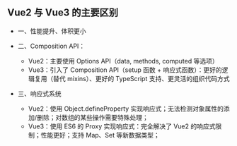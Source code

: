 ## Vue2 与 Vue3 的主要区别
- 一、性能提升、体积更小
- 二、Composition API：
   - Vue2：主要使用 Options API（data, methods, computed 等选项）
   - Vue3：引入了 Composition API（setup 函数 + 响应式函数）：更好的逻辑复用（替代 mixins）、更好的 TypeScript 支持、更灵活的组织代码方式
 
- 三、响应式系统
   - Vue2：使用 Object.defineProperty 实现响应式；无法检测对象属性的添加/删除；对数组的某些操作需要特殊处理；
   - Vue3：使用 ES6 的 Proxy 实现响应式：完全解决了 Vue2 的响应式限制；性能更好；支持 Map、Set 等新数据类型；
